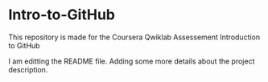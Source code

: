 # Intro-to-GitHub
This repository is made for the Coursera Qwiklab Assessement Introduction to GitHub

I am editting the README file. Adding some more details about the project description.

